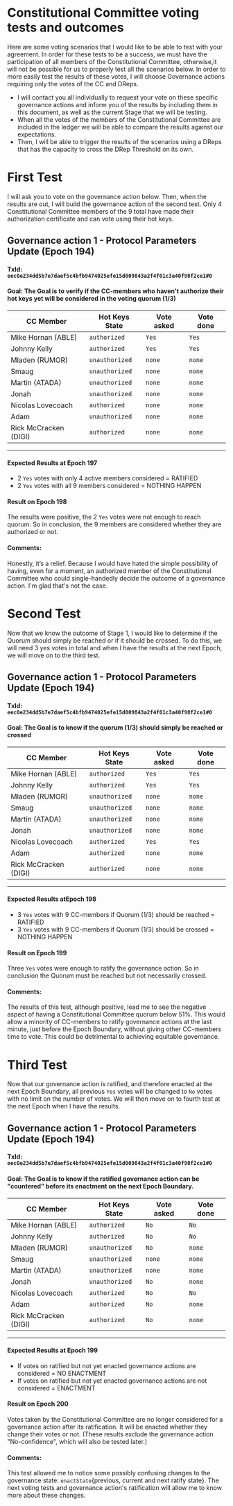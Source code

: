 # Constitutional Committee voting tests and outcomes

Here are some voting scenarios that I would like to be able to test with your agreement. In order for these tests to be a success, 
we must have the participation of all members of the Constitutional Committee, otherwise,it will not be possible for us to properly test all the scenarios below.
In order to more easily test the results of these votes, I will choose Governance actions requiring only the votes of the CC and DReps.
* I will contact you all individually to request your vote on these specific governance actions and inform you of the results by including them in this document, as well as the current Stage that we will be testing.
* When all the votes of the members of the Constitutional Committee are included in the ledger we will be able to compare the results against our expectations.
* Then, I will be able to trigger the results of the scenarios using a DReps that has the capacity to cross the DRep Threshold on its own.
  
# First Test
I will ask you to vote on the governance action below. Then, when the results are out, I will build the governance action of the second test.
Only 4 Constitutional Committee members of the 9 total have made their authorization certificate and can vote using their hot keys. 

## Governance action 1 - Protocol Parameters Update (Epoch 194)
#### TxId: `eec0e234dd5b7e7daef5c4bfb9474025efe15d009843a2f4f01c3a40f98f2ce1#0`
#### Goal: The Goal is to verify if the CC-members who haven't authorize their hot keys yet will be considered in the voting quorum (1/3)

| CC Member             | Hot Keys State  | Vote asked | Vote done |
|-----------------------|-----------------|------------|-----------|
| Mike Hornan (ABLE)    | `authorized`    | `Yes`      | `Yes`     |
| Johnny Kelly          | `authorized`    | `Yes`      | `Yes`     |
| Mladen (RUMOR)        | `unauthorized`  | `none`     | `none`    |
| Smaug                 | `unauthorized`  | `none`     | `none`    |
| Martin (ATADA)        | `unauthorized`  | `none`     | `none`    |
| Jonah                 | `unauthorized`  | `none`     | `none`    |
| Nicolas Lovecoach     | `authorized`    | `none`     | `none`    |
| Adam                  | `unauthorized`  | `none`     | `none`    |
| Rick McCracken (DIGI) | `authorized`    | `none`     | `none`    |
---

#### Expected Results at Epoch 197
- 2 `Yes` votes with only 4 active members considered = RATIFIED
- 2 `Yes` votes with all 9 members considered = NOTHING HAPPEN
#### Result on Epoch 198
The results were positive, the 2 `Yes` votes were not enough to reach quorum. So in conclusion, the 9 members are considered whether they are authorized or not.
#### Comments:
Honestly, it’s a relief. Because I would have hated the simple possibility of having, even for a moment, an authorized member of the Constitutional Committee who could single-handedly decide the outcome of a governance action. I'm glad that's not the case.

# Second Test
Now that we know the outcome of Stage 1, I would like to determine if the Quorum should simply be reached or if it should be crossed.
To do this, we will need 3 yes votes in total and when I have the results at the next Epoch, we will move on to the third test. 

## Governance action 1 - Protocol Parameters Update (Epoch 194)
#### TxId: `eec0e234dd5b7e7daef5c4bfb9474025efe15d009843a2f4f01c3a40f98f2ce1#0`
#### Goal: The Goal is to know if the quorum (1/3) should simply be reached or crossed

| CC Member             | Hot Keys State  | Vote asked | Vote done |
|-----------------------|-----------------|------------|-----------|
| Mike Hornan (ABLE)    | `authorized`    | `Yes`      | `Yes`     |
| Johnny Kelly          | `authorized`    | `Yes`      | `Yes`     |
| Mladen (RUMOR)        | `unauthorized`  | `none`     | `none`    |
| Smaug                 | `unauthorized`  | `none`     | `none`    |
| Martin (ATADA)        | `unauthorized`  | `none`     | `none`    |
| Jonah                 | `unauthorized`  | `none`     | `none`    |
| Nicolas Lovecoach     | `authorized`    | `Yes`      | `Yes`     |
| Adam                  | `authorized`    | `none`     | `none`    |
| Rick McCracken (DIGI) | `authorized`    | `none`     | `none`    |
---

#### Expected Results atEpoch 198
- 3 `Yes` votes with 9 CC-members if Quorum (1/3) should be reached = RATIFIED
- 3 `Yes` votes with 9 CC-members if Quorum (1/3) should be crossed = NOTHING HAPPEN
#### Result on Epoch 199
Three `Yes` votes were enough to ratify the governance action. So in conclusion the Quorum must be reached but not necessarily crossed.
#### Comments:
The results of this test, although positive, lead me to see the negative aspect of having a Constitutional Committee quorum below 51%. 
This would allow a minority of CC-members to ratify governance actions at the last minute, just before the Epoch Boundary, without giving other CC-members time to vote. This could be detrimental to achieving equitable governance.

# Third Test
Now that our governance action is ratified, and therefore enacted at the next Epoch Boundary, all previous `Yes` votes will be changed to `No` votes with no limit on the number of votes. 
We will then move on to fourth test at the next Epoch when I have the results.

## Governance action 1 - Protocol Parameters Update (Epoch 194)
#### TxId: `eec0e234dd5b7e7daef5c4bfb9474025efe15d009843a2f4f01c3a40f98f2ce1#0`
#### Goal: The Goal is to know if the ratified governance action can be "countered" before its enactment on the next Epoch Boundary.

| CC Member             | Hot Keys State  | Vote asked | Vote done |
|-----------------------|-----------------|------------|-----------|
| Mike Hornan (ABLE)    | `authorized`    | `No`       | `No`      |
| Johnny Kelly          | `authorized`    | `No`       | `No`      |
| Mladen (RUMOR)        | `unauthorized`  | `No`       | `none`    |
| Smaug                 | `unauthorized`  | `none`     | `none`    |
| Martin (ATADA)        | `unauthorized`  | `none`     | `none`    |
| Jonah                 | `unauthorized`  | `No`       | `none`    |
| Nicolas Lovecoach     | `authorized`    | `No`       | `No`      |
| Adam                  | `authorized`    | `No`       | `none`    |
| Rick McCracken (DIGI) | `authorized`    | `No`       | `none`    |
---

#### Expected Results at Epoch 199
- If votes on ratified but not yet enacted governance actions are considered = NO ENACTMENT
- If votes on ratified but not yet enacted governance actions are not considered = ENACTMENT
#### Result on Epoch 200
Votes taken by the Constitutional Committee are no longer considered for a governance action after its ratification.
It will be enacted whether they change their votes or not. (These results exclude the governance action "No-confidence", which will also be tested later.)
#### Comments:
This test allowed me to notice some possibly confusing changes to the governance state: `enactState`{previous, current and next ratify state}. The next voting tests and governance action's ratification will allow me to know more about these changes.
